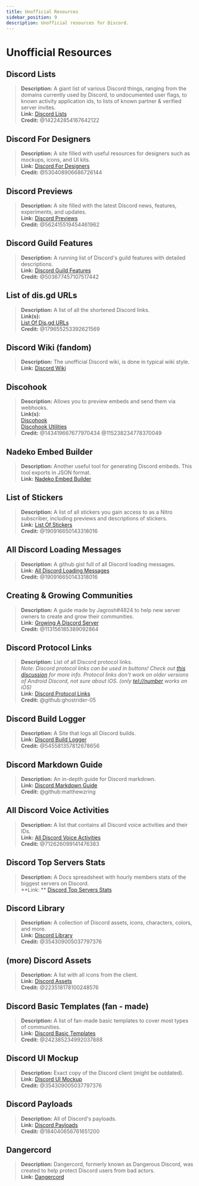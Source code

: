 ```yaml
---
title: Unofficial Resources
sidebar_position: 9
description: Unofficial resources for Discord.
---
```


# Unofficial Resources

## Discord Lists

> **Description:** A giant list of various Discord things, ranging from the domains currently used by Discord, to
> undocumented user flags, to known activity application ids, to lists of known partner & verified server
> invites.   <br/>
**Link:** [Discord Lists](https://github.com/Delitefully/DiscordLists)   <br/>
**Credit:** @142242854167642122

## Discord For Designers

> **Description:** A site filled with useful resources for designers such as mockups, icons, and UI kits.  <br/>
**Link:** [Discord For Designers](https://dfd.muatex.uk/)  <br/>
**Credit:** @530408906686726144

## Discord Previews

> **Description:** A site filled with the latest Discord news, features, experiments, and updates.  <br/>
**Link:** [Discord Previews](https://discordpreviews.com/)  <br/>
**Credit:** @562415519454461962

## Discord Guild Features

> **Description:** A running list of Discord's guild features with detailed descriptions.   <br/>
**Link:** [Discord Guild Features](https://gist.github.com/Techy/ecc60b12e94f8fc8185f09b82aa91dd2)  <br/>
**Credit:** @503677457107517442

## List of dis.gd URLs

> **Description:** A list of all the shortened Discord links.   <br/>
**Link(s):**  <br/>
[List Of Dis.gd URLs](https://herogamers.dev/dis.gd/)   <br/>
**Credit:** @179655253392621569

## Discord Wiki (fandom)

> **Description:** The unofficial Discord wiki, is done in typical wiki style.   <br/>
**Link:** [Discord Wiki](https://discord.fandom.com/wiki/Discord)

## Discohook

> **Description:** Allows you to preview embeds and send them via webhooks.   <br/>
**Link(s):** <br/>
[Discohook](https://discohook.org/)   <br/>
[Discohook Utilities](https://dutils.shay.cat/)  <br/>
**Credit:** @143419667677970434 @115238234778370049

## Nadeko Embed Builder

> **Description:** Another useful tool for generating Discord embeds. This tool exports in JSON format.   <br/>
**Link:** [Nadeko Embed Builder](https://eb.nadeko.bot/)

## List of Stickers

> **Description:** A list of all stickers you gain access to as a Nitro subscriber, including previews and descriptions
> of stickers.   <br/>
**Link:** [List Of Stickers](https://stickers.advaith.io/)   <br/>
**Credit:** @190916650143318016

## All Discord Loading Messages

> **Description:** A github gist full of all Discord loading messages.  <br/>
**Link:** [All Discord Loading Messages](https://gist.github.com/advaith1/540543d6a2b7fd66abdb0eb02c002f88)  <br/>
**Credit:** @190916650143318016

## Creating & Growing Communities

> **Description:** A guide made by Jagrosh#4824 to help new server owners to create and grow their communities.   <br/>
**Link:** [Growing A Discord Server](https://gist.github.com/jagrosh/342324d7084c9ebdac2fa3d0cd759d10)   <br/>
**Credit:** @113156185389092864

## Discord Protocol Links

> **Description:** List of all Discord protocol links.   <br/>
*Note: Discord protocol links can be used in buttons! Check
out [this discussion](https://github.com/discord/discord-api-docs/discussions/3347#discussioncomment-1405699) for more
info. Protocol links don't work on older versions of Android Discord, not sure about iOS. (only <tel://number> works on
iOS)*   <br/>
**Link:** [Discord Protocol Links](https://gist.github.com/ghostrider-05/8f1a0bfc27c7c4509b4ea4e8ce718af0)   <br/>
**Credit:** @github:ghostrider-05

## Discord Build Logger

> **Description:** A Site that logs all Discord builds.   <br/>
**Link:** [Discord Build Logger](https://discord.sale/)  
**Credit:** @545581357812678656

## Discord Markdown Guide

> **Description:** An in-depth guide for Discord markdown.  <br/>
**Link:** [Discord Markdown Guide](https://gist.github.com/matthewzring/9f7bbfd102003963f9be7dbcf7d40e51)  <br/>
**Credit:** @github:matthewzring

## All Discord Voice Activities

> **Description:** A list that contains all Discord voice activities and their IDs.   <br/>
**Link:** [All Discord Voice Activities](https://gist.github.com/GeneralSadaf/42d91a2b6a93a7db7a39208f2d8b53ad)   <br/>
**Credit:** @712626099141476383

## Discord Top Servers Stats

> **Description:** A Docs spreadsheet with hourly members stats of the biggest servers on Discord.   <br/>
**Link:
** [Discord Top Servers Stats](https://docs.google.com/spreadsheets/d/1gRQ44Goa8x_M714pSmPXLHW3BAK5LzWzRn1MVXPeVn4/edit#gid=0)

## Discord Library

> **Description:** A collection of Discord assets, icons, characters, colors, and more.   <br/>
**Link:** [Discord Library](https://www.figma.com/community/file/1114896965920105129)   <br/>
**Credit:** @354309005037797376

## (more) Discord Assets

> **Description:** A list with all icons from the client.   <br/>
**Link:** [Discord Assets](https://gitlab.com/bignutty/discord-asset-datamining)   <br/>
**Credit:** @223518178100248576

## Discord Basic Templates (fan - made)

> **Description:** A list of fan-made basic templates to cover most types of communities.  <br/>
**Link:** [Discord Basic Templates](https://gist.github.com/srnyx/12922980e75cf14508990bb36a6989a9)  <br/>
**Credit:** @242385234992037888

## Discord UI Mockup

> **Description:** Exact copy of the Discord client (might be outdated).   <br/>
**Link:** [Discord UI Mockup](https://www.figma.com/community/file/994323951589690341/Discord-Desktop-UI)   <br/>
**Credit:** @354309005037797376

## Discord Payloads

> **Description:** All of Discord's payloads.   <br/>
**Link:** [Discord Payloads](https://github.com/discord-payloads/discord-payloads)   <br/>
**Credit:** @184040656761651200

## Dangercord

> **Description:** Dangercord, formerly known as Dangerous Discord, was created to help protect Discord users from bad
> actors. <br/>
**Link:** [Dangercord](https://dangercord.com/)   <br/>
